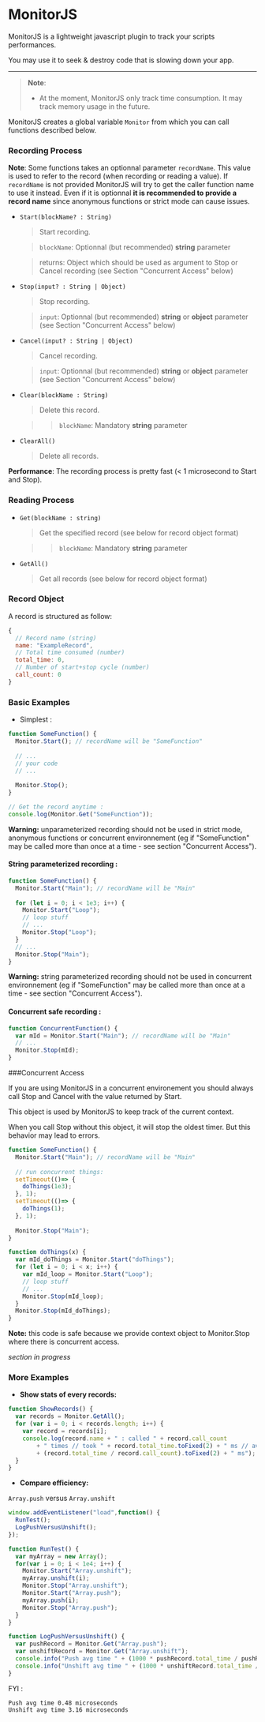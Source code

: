 # MonitorJS
MonitorJS is a lightweight javascript plugin to track your scripts performances.

You may use it to seek & destroy code that is slowing down your app.
___

>**Note**: 
> * At the moment, MonitorJS only track time consumption. It may track memory usage in the future.

MonitorJS creates a global variable `Monitor` from which you can call functions described below.

### Recording Process

**Note**: 
Some functions takes an optionnal parameter `recordName`. 
This value is used to refer to the record (when recording or reading a value).
If `recordName` is not provided MonitorJS will try to get the caller function name to use it instead.
Even if it is optionnal **it is recommended to provide a record name** since anonymous functions or strict mode can cause issues.


* `Start(blockName? : String)`
  > Start recording.

  > `blockName`: Optionnal (but recommended) **string** parameter
  
  > returns: Object which should be used as argument to Stop or Cancel recording (see Section "Concurrent Access" below)


* `Stop(input? : String | Object)`
  > Stop recording.

  > `input`: Optionnal (but recommended) **string** or **object** parameter (see Section "Concurrent Access" below)

  
* `Cancel(input? : String | Object)`
  > Cancel recording.

  > `input`: Optionnal (but recommended) **string** or **object** parameter (see Section "Concurrent Access" below)

* `Clear(blockName : String)`
  > Delete this record.

  > >`blockName`: Mandatory **string** parameter
  
* `ClearAll()`
  > Delete all records.

**Performance**: The recording process is pretty fast (< 1 microsecond to Start and Stop).

### Reading Process

* `Get(blockName : string)`
  > Get the specified record (see below for record object format)

  > >`blockName`: Mandatory **string** parameter
  
* `GetAll()`
  > Get all records (see below for record object format)

### Record Object

A record is structured as follow:

```js
{
  // Record name (string)
  name: "ExampleRecord",
  // Total time consumed (number)
  total_time: 0,
  // Number of start+stop cycle (number)
  call_count: 0
}
```

### Basic Examples

* Simplest :

```js
function SomeFunction() {
  Monitor.Start(); // recordName will be "SomeFunction"
  
  // ...
  // your code
  // ...
  
  Monitor.Stop();
}

// Get the record anytime :
console.log(Monitor.Get("SomeFunction"));
```
**Warning:** unparameterized recording should not be used in strict mode, anonymous functions or concurrent environnement (eg if "SomeFunction" may be called more than once at a time - see section "Concurrent Access").

#### String parameterized recording :

```js
function SomeFunction() {
  Monitor.Start("Main"); // recordName will be "Main"
  
  for (let i = 0; i < 1e3; i++) {
    Monitor.Start("Loop");
    // loop stuff
    // ...
    Monitor.Stop("Loop");
  }
  // ...
  Monitor.Stop("Main");
}
```
**Warning:** string parameterized recording should not be used in concurrent environnement (eg if "SomeFunction" may be called more than once at a time - see section "Concurrent Access").

#### Concurrent safe recording :
```js
function ConcurrentFunction() {
  var mId = Monitor.Start("Main"); // recordName will be "Main"
  // ...
  Monitor.Stop(mId);
}
```

###Concurrent Access

If you are using MonitorJS in a concurrent environement you should always call Stop and Cancel with the value returned by Start.

This object is used by MonitorJS to keep track of the current context.

When you call Stop without this object, it will stop the oldest timer. But this behavior may lead to errors.

```js
function SomeFunction() {
  Monitor.Start("Main"); // recordName will be "Main"
  
  // run concurrent things:
  setTimeout(()=> {
    doThings(1e3);
  }, 1);
  setTimeout(()=> {
    doThings(1);
  }, 1);
  
  Monitor.Stop("Main");
}

function doThings(x) {
  var mId_doThings = Monitor.Start("doThings");
  for (let i = 0; i < x; i++) {
    var mId_loop = Monitor.Start("Loop");
    // loop stuff
    // ...
    Monitor.Stop(mId_loop);
  }
  Monitor.Stop(mId_doThings);
}
```
**Note:** this code is safe because we provide context object to Monitor.Stop where there is concurrent access.

*section in progress*

### More Examples

* **Show stats of every records:**
```js
function ShowRecords() {
  var records = Monitor.GetAll();
  for (var i = 0; i < records.length; i++) {
    var record = records[i];
    console.log(record.name + " : called " + record.call_count 
        + " times // took " + record.total_time.toFixed(2) + " ms // avg time : " 
        + (record.total_time / record.call_count).toFixed(2) + " ms");
  }
}
```

* **Compare efficiency:**

`Array.push` versus `Array.unshift`

```js
window.addEventListener("load",function() {
  RunTest();
  LogPushVersusUnshift();
});

function RunTest() {
  var myArray = new Array();
  for(var i = 0; i < 1e4; i++) {
    Monitor.Start("Array.unshift");
    myArray.unshift(i);
    Monitor.Stop("Array.unshift");
    Monitor.Start("Array.push");
    myArray.push(i);
    Monitor.Stop("Array.push");
  }
}

function LogPushVersusUnshift() {
  var pushRecord = Monitor.Get("Array.push");
  var unshiftRecord = Monitor.Get("Array.unshift");
  console.info("Push avg time " + (1000 * pushRecord.total_time / pushRecord.call_count).toFixed(2) + " microsec");
  console.info("Unshift avg time " + (1000 * unshiftRecord.total_time / unshiftRecord.call_count).toFixed(2) + " microsec");
}
```

FYI :
```
Push avg time 0.48 microseconds
Unshift avg time 3.16 microseconds
```
